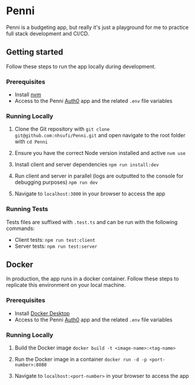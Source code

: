 # Penni

Penni is a budgeting app, but really it's just a playground for me to practice full stack development and CI/CD.

## Getting started

Follow these steps to run the app locally during development.

### Prerequisites

- Install [nvm](https://github.com/nvm-sh/nvm#installing-and-updating)
- Access to the Penni [Auth0](https://auth0.com/) app and the related `.env` file variables

### Running Locally

1. Clone the Git repository with
   `git clone git@github.com:nhsufi/Penni.git` and open navigate to the root folder with
   `cd Penni`

2. Ensure you have the correct Node version installed and active
   `nvm use`

3. Install client and server dependencies
   `npm run install:dev`

4. Run client and server in parallel (logs are outputted to the console for debugging purposes)
   `npm run dev`

5. Navigate to `localhost:3000` in your browser to access the app

### Running Tests

Tests files are suffixed with `.test.ts` and can be run with the following commands:

- Client tests: `npm run test:client`
- Server tests: `npm run test:server`

## Docker

In production, the app runs in a docker container. Follow these steps to replicate this environment on your local machine.

### Prerequisites

- Install [Docker Desktop](https://www.docker.com/get-started)
- Access to the Penni [Auth0](https://auth0.com/) app and the related `.env` file variables

### Running Locally

1. Build the Docker image
   `docker build -t <image-name>:<tag-name>`

2. Run the Docker image in a container
   `docker run -d -p <port-number>:8080`

3. Navigate to `localhost:<port-number>` in your browser to access the app
